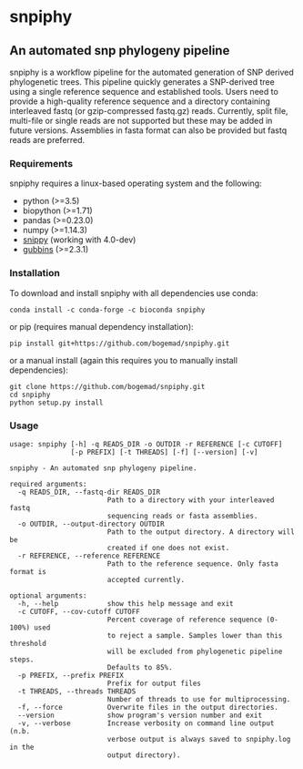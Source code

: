 # snpiphy
## An automated snp phylogeny pipeline

snpiphy is a workflow pipeline for the automated generation of SNP derived phylogenetic trees. This pipeline quickly generates a SNP-derived tree using a single reference sequence and established tools. Users need to provide a high-quality reference sequence and a directory containing interleaved fastq (or gzip-compressed fastq.gz) reads. Currently, split file, multi-file or single reads are not supported but these may be added in future versions. Assemblies in fasta format can also be provided but fastq reads are preferred.

###  Requirements

snpiphy requires a linux-based operating system and the following:

- python (>=3.5)
- biopython (>=1.71)
- pandas (>=0.23.0)
- numpy (>=1.14.3)
- [snippy](https://github.com/tseemann/snippy) (working with 4.0-dev)
- [gubbins](https://github.com/sanger-pathogens/gubbins) (>=2.3.1)

### Installation

To download and install snpiphy with all dependencies use conda:
```
conda install -c conda-forge -c bioconda snpiphy
```

or pip (requires manual dependency installation): 
```
pip install git+https://github.com/bogemad/snpiphy.git
```

or a manual install (again this requires you to manually install dependencies):
```
git clone https://github.com/bogemad/snpiphy.git
cd snpiphy
python setup.py install
```

### Usage

```
usage: snpiphy [-h] -q READS_DIR -o OUTDIR -r REFERENCE [-c CUTOFF]
               [-p PREFIX] [-t THREADS] [-f] [--version] [-v]

snpiphy - An automated snp phylogeny pipeline.

required arguments:
  -q READS_DIR, --fastq-dir READS_DIR
                        Path to a directory with your interleaved fastq
                        sequencing reads or fasta assemblies.
  -o OUTDIR, --output-directory OUTDIR
                        Path to the output directory. A directory will be
                        created if one does not exist.
  -r REFERENCE, --reference REFERENCE
                        Path to the reference sequence. Only fasta format is
                        accepted currently.

optional arguments:
  -h, --help            show this help message and exit
  -c CUTOFF, --cov-cutoff CUTOFF
                        Percent coverage of reference sequence (0-100%) used
                        to reject a sample. Samples lower than this threshold
                        will be excluded from phylogenetic pipeline steps.
                        Defaults to 85%.
  -p PREFIX, --prefix PREFIX
                        Prefix for output files
  -t THREADS, --threads THREADS
                        Number of threads to use for multiprocessing.
  -f, --force           Overwrite files in the output directories.
  --version             show program's version number and exit
  -v, --verbose         Increase verbosity on command line output (n.b.
                        verbose output is always saved to snpiphy.log in the
                        output directory).
```
